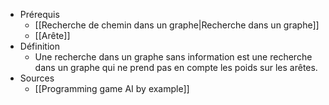 - Prérequis
	- [[Recherche de chemin dans un graphe|Recherche dans un graphe]]
	- [[Arête]]
- Définition
	-	Une recherche dans un graphe sans information est une recherche dans un graphe qui ne prend pas en compte les poids sur les arêtes.
- Sources
	- [[Programming game AI by example]]
